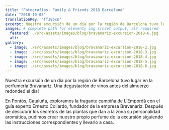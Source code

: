 ```yaml
---
title: "Fotografías: Family & Friends 2018 Barcelona"
date: "2018-10-08"
translationKey: "ff18bcn"
excerpt: Nuestra excursión de un día por la región de Barcelona tuvo lugar en la perfumería Bravanariz.
images: # complete path for eleventy img srcset output, alt required
  featured: ./src/assets/images/blog/bravanariz-excursion-2018-6.jpg
  alt:
gallery:
  - image: ./src/assets/images/blog/bravanariz-excursion-2018-2.jpg
  - image: ./src/assets/images/blog/bravanariz-excursion-2018-3.jpg
  - image: ./src/assets/images/blog/bravanariz-excursion-2018-4.jpg
  - image: ./src/assets/images/blog/bravanariz-excursion-2018-5.jpg
  - image: ./src/assets/images/blog/bravanariz-excursion-2018-6.jpg
---
```


Nuestra excursión de un día por la región de Barcelona tuvo lugar en la perfumería Bravanariz. Una degustación de vinos antes del almuerzo redondeó el día!

En Pontós, Cataluña, exploramos la fragante campiña de L’Empordà con el guía experto Ernesto Collardo, fundador de la empresa Bravanariz. Después de descubrir los secretos de las plantas que dan a la zona su personalidad aromática, pudimos crear nuestro propio perfume de la excursión siguiendo las instrucciones correspondientes y llevarlo a casa.

